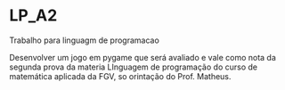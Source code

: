 # LP_A2
Trabalho para linguagm de programacao

Desenvolver um jogo em pygame que será avaliado e vale como nota da segunda prova da materia 
LInguagem de programação do curso de matemática aplicada da FGV, so orintação do Prof. Matheus.
